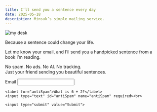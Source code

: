 ```yaml
---
title: I’ll send you a sentence every day
date: 2025-05-18
description: Minsuk’s simple mailing service.
---
```


![my desk](https://bear-images.sfo2.cdn.digitaloceanspaces.com/us/20250518_205452.webp)

Because a sentence could change your life.

Let me know your email, and I’ll send you a handpicked sentence from a book I’m reading.

No spam. No ads. No AI. No tracking.\
Just your friend sending you beautiful sentences.

<form action="https://riku.miso.town/submit?user_id=42&label=emails" method="post" onsubmit="return validateForm();">

  <div class="field">
    <label for="email">Email </label>
    <input type="email" name="email" id="email" required><br>

    <label for="antiSpam">What is 6 + 2?</label>
    <input type="text" id="antiSpam" name="antiSpam" required><br>

    <input type="submit" value="Submit">
  </div>

  <!-- Honeypot field -->
  <div class="hidden-honeypot">
    <label>Leave this field empty: 
      <input name="contact_time" id="contact_time" type="text" autocomplete="off">
    </label>
  </div>

  <!-- Hidden JS-set field -->
  <input type="hidden" name="js_token" id="js_token" value="">

  <!-- Hidden timestamp -->
  <input type="hidden" name="load_time" id="load_time" value="">

  <input type="hidden" name="redirect" value="https://kangminsuk.com/thank-you/">
</form>

<script>
  document.getElementById("js_token").value = "human";
  document.getElementById("load_time").value = Date.now();

  function validateForm() {
    const answer = document.getElementById('antiSpam').value.trim();
    if (answer !== "8") {
      alert("Wrong answer to the spam check question.");
      return false;
    }

    const honeypot = document.getElementById("contact_time").value.trim();
    if (honeypot.length > 0 && /[a-zA-Z0-9]/.test(honeypot)) {
      alert("Bot detected (honeypot field filled).");
      return false;
    }

    const jsToken = document.getElementById("js_token").value;
    if (jsToken !== "human") {
      alert("JS validation failed.");
      return false;
    }

    const loadTime = parseInt(document.getElementById("load_time").value, 10);
    const now = Date.now();
    if ((now - loadTime) < 5000) {
      alert("Form submitted too quickly.");
      return false;
    }

    return true;
  }
</script>

<style>
  .hidden-honeypot {
    position: absolute;
    left: -9999px;
    top: -9999px;
    width: 1px;
    height: 1px;
    overflow: hidden;
  }
</style>

